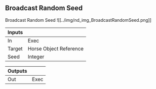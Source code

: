 ## Broadcast Random Seed
Broadcast Random Seed
![[../img/nd_img_BroadcastRandomSeed.png]]

|Inputs||
|--|--|
| In | Exec |
| Target | Horse Object Reference |
| Seed | Integer |

|Outputs||
|--|--|
| Out | Exec |
